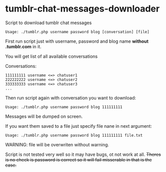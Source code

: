 # tumblr-chat-messages-downloader
Script to download tumblr chat messages
```
Usage: ./tumblr.php username password blog [conversation] [file]
```
First run script just with username, password and blog name **without .tumblr.com** in it.

You will get list of all available conversations

Conversations: 
```
111111111 username <=> chatuser1
222222222 username <=> chatuser2
333333333 username <=> chatuser3
...
```

Then run script again with conversation you want to download: 
```
Usage: ./tumblr.php username password blog 111111111
```
Messages will be dumped on screen. 

If you want them saved to a file just specify file nane in next argument:
```
Usage: ./tumblr.php username password blog 111111111 file.txt
```
WARNING: file will be overwriten without warning.

Script is not tested very well so it may have bugs, ot not work at all. ~~Theres is no check is password is correct so it will fail misserable in that is the case.~~
